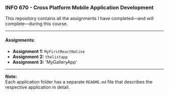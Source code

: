 ### **INFO 670 - Cross Platform Mobile Application Development**

This repository contains all the assignments I have completed—and will complete—during this course.

---

#### **Assignments:**

- **Assignment 1:** `MyFirstReactNative`  
- **Assignment 2:** `thelistapp`
- **Assignment 3:** 'MyGalleryApp'

---

**Note:**  
Each application folder has a separate `README.md` file that describes the respective application in detail.
